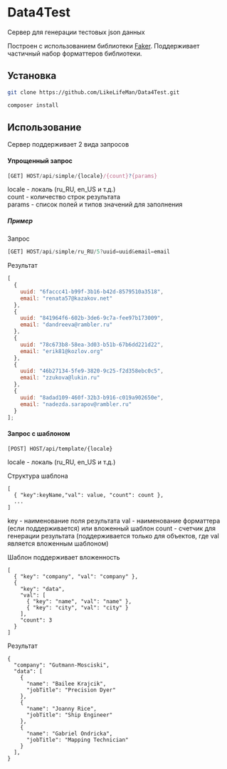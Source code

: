 # Data4Test

Сервер для генерации тестовых json данных

Построен с использованием библиотеки [Faker](https://github.com/fzaninotto/Faker). Поддерживает частичный набор форматтеров библиотеки.

## Установка

```sh
git clone https://github.com/LikeLifeMan/Data4Test.git

composer install
```

## Использование

Сервер поддерживает 2 вида запросов

#### Упрощенный запрос

```javascript
[GET] HOST/api/simple/{locale}/{count}?{params}
```

locale - локаль (ru_RU, en_US и т.д.)<br>
count - количество строк результата<br>
params - список полей и типов значений для заполнения

##### Пример

Запрос

```javascript
[GET] HOST/api/simple/ru_RU/5?uuid=uuid&email=email
```

Результат

```javascript
[
  {
    uuid: "6faccc41-b99f-3b16-b42d-8579510a3518",
    email: "renata57@kazakov.net"
  },
  {
    uuid: "841964f6-602b-3de6-9c7a-fee97b173009",
    email: "dandreeva@rambler.ru"
  },
  {
    uuid: "78c673b8-58ea-3d03-b51b-67b6dd221d22",
    email: "erik81@kozlov.org"
  },
  {
    uuid: "46b27134-5fe9-3820-9c25-f2d358ebc0c5",
    email: "zzukova@lukin.ru"
  },
  {
    uuid: "8adad109-460f-32b3-b916-c019a902650e",
    email: "nadezda.sarapov@rambler.ru"
  }
];
```

#### Запрос с шаблоном

```
[POST] HOST/api/template/{locale}
```

locale - локаль (ru_RU, en_US и т.д.)

Структура шаблона

```
[
  { "key":keyName,"val": value, "count": count },
  ...
]
```

key - наименование поля результата
val - наименование форматтера (если поддерживается) или вложенный шаблон
count - счетчик для генерации результата (поддерживается только для объектов, где val является вложенным шаблоном)

Шаблон поддерживает вложенность

```
[
  { "key": "company", "val": "company" },
  {
    "key": "data",
    "val": [
      { "key": "name", "val": "name" },
      { "key": "city", "val": "city" }
    ],
    "count": 3
  }
]
```

Результат

```
{
  "company": "Gutmann-Mosciski",
  "data": [
    {
      "name": "Bailee Krajcik",
      "jobTitle": "Precision Dyer"
    },
    {
      "name": "Joanny Rice",
      "jobTitle": "Ship Engineer"
    },
    {
      "name": "Gabriel Ondricka",
      "jobTitle": "Mapping Technician"
    }
  ],
}
```
